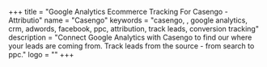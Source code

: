 +++
title = "Google Analytics Ecommerce Tracking For Casengo - Attributio"
name = "Casengo"
keywords = "casengo, , google analytics, crm, adwords, facebook, ppc, attribution, track leads, conversion tracking"
description = "Connect Google Analytics with Casengo to find our where your leads are coming from. Track leads from the source - from search to ppc."
logo = ""
+++
